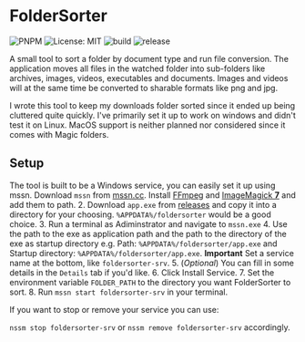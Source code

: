 # FolderSorter
![PNPM](https://img.shields.io/badge/pnpm-%234a4a4a.svg?style=flat&logo=pnpm&logoColor=f69220)
![License: MIT](https://img.shields.io/github/license/AstralJaeger/foldersorter)
![build](https://github.com/AstralJaeger/foldersorter/actions/workflows/build.yml/badge.svg?branch=master)
![release](https://github.com/AstralJaeger/foldersorter/actions/workflows/release.yml/badge.svg?branch=master)

A small tool to sort a folder by document type and run file conversion.
The application moves all files in the watched folder into sub-folders like archives, images, videos, executables and documents. 
Images and videos will at the same time be converted to sharable formats like png and jpg. 

I wrote this tool to keep my downloads folder sorted since it ended up being cluttered quite quickly.
I've primarily set it up to work on windows and didn't test it on Linux. 
MacOS support is neither planned nor considered since it comes with Magic folders.

## Setup
The tool is built to be a Windows service, you can easily set it up using mssn. 
Download ``mssn`` from [mssn.cc](http://nssm.cc/). Install [FFmpeg](https://www.ffmpeg.org/) and [ImageMagick **7**](https://imagemagick.org/index.php) and add them to path.
2. Download ``app.exe`` from [releases](https://github.com/AstralJaeger/foldersorter/releases/latest) and copy it into a directory for your choosing. ``%APPDATA%/foldersorter`` would be a good choice.
3. Run a terminal as Adiminstrator and navigate to ``mssn.exe`` 
4. Use the path to the exe as application path and the path to the directory of the exe as startup directory e.g. Path: ``%APPDATA%/foldersorter/app.exe`` and Startup directory: ``%APPDATA%/foldersorter/app.exe``. **Important** Set a service name at the bottom, like ``foldersorter-srv``.
5. (*Optional*) You can fill in some details in the ``Details`` tab if you'd like.
6. Click Install Service.
7. Set the environment variable ``FOLDER_PATH`` to the directory you want FolderSorter to sort.
8. Run ``mssn start foldersorter-srv`` in your terminal.

If you want to stop or remove your service you can use: 

``nssm stop foldersorter-srv`` or ``nssm remove foldersorter-srv`` accordingly.

